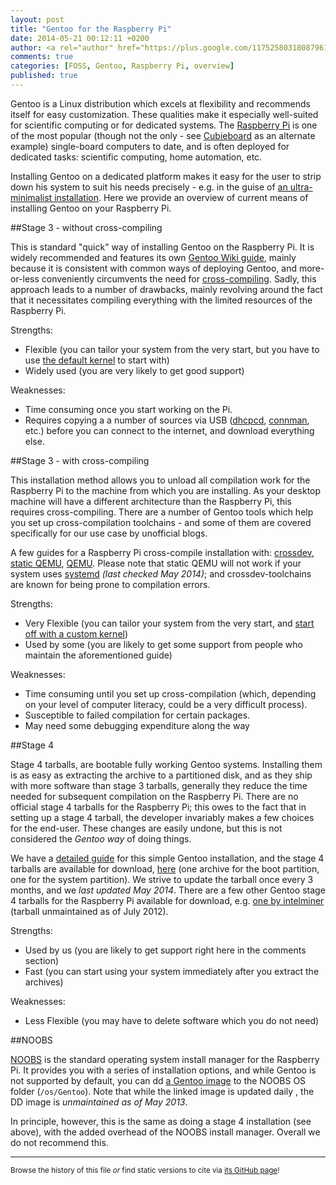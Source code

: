 ```yaml
---
layout: post
title: "Gentoo for the Raspberry Pi"
date: 2014-05-21 00:12:11 +0200
author: <a rel="author" href="https://plus.google.com/117525803180879614771/about">Horea Christian</a>
comments: true
categories: [FOSS, Gentoo, Raspberry Pi, overview]
published: true
---
```


Gentoo is a Linux distribution which excels at flexibility and recommends itself for easy customization.
These qualities make it especially well-suited for scientific computing or for dedicated systems.
The [Raspberry Pi](https://en.wikipedia.org/wiki/Raspberry_pi) is one of the most popular (though not the only - see [Cubieboard](https://en.wikipedia.org/wiki/Cubieboard) as an alternate example) single-board computers to date, and is often deployed for dedicated tasks: scientific computing, home automation, etc.

Installing Gentoo on a dedicated platform makes it easy for the user to strip down his system to suit his needs precisely - e.g. in the guise of [an ultra-minimalist installation](http://dustinhatch.tumblr.com/post/38118003177/minimalist-gentoo-for-the-raspberry-pi).
Here we provide an overview of current means of installing Gentoo on your Raspberry Pi.

<!-- more -->

##Stage 3 - without cross-compiling

This is standard "quick" way of installing Gentoo on the Raspberry Pi.
It is widely recommended and features its own [Gentoo Wiki guide](http://wiki.gentoo.org/wiki/Raspberry_Pi_Quick_Install_Guide), mainly because it is consistent with common ways of deploying Gentoo, and more-or-less conveniently circumvents the need for [cross-compiling](https://en.wikipedia.org/wiki/Cross_compiler).
Sadly, this approach leads to a number of drawbacks, mainly revolving around the fact that it necessitates compiling everything with the limited resources of the Raspberry Pi.

Strengths:

* Flexible (you can tailor your system from the very start, but you have to use [the default kernel](http://wiki.gentoo.org/wiki/Raspberry_Pi_Quick_Install_Guide#Install_kernel_and_modules) to start with) 
* Widely used (you are very likely to get good support)

Weaknesses:

* Time consuming once you start working on the Pi.
* Requires copying a a number of sources via USB ([dhcpcd](https://www.gentoo.org/doc/en/handbook/handbook-x86.xml?part=4&chap=3&style=printable#doc_chap3), [connman](https://connman.net/), etc.) before you can connect to the internet, and download everything else.

##Stage 3 - with cross-compiling

This installation method allows you to unload all compilation work for the Raspberry Pi to the machine from which you are installing.
As your desktop machine will have a different architecture than the Raspberry Pi, this requires cross-compiling.
There are a number of Gentoo tools which help you set up cross-compilation toolchains - and some of them are covered specifically for our use case by unofficial blogs.

A few guides for a Raspberry Pi cross-compile installation with: [crossdev](http://dustinhatch.tumblr.com/post/38118003177/minimalist-gentoo-for-the-raspberry-pi), [static QEMU](http://www.mobileapes.com/gentoo/raspberry-pi), [QEMU](https://blog.ramses-pyramidenbau.de/?p=188).
Please note that static QEMU will not work if your system uses [systemd](https://en.wikipedia.org/wiki/Systemd) *(last checked May 2014)*; and crossdev-toolchains are known for being prone to compilation errors.

Strengths:

* Very Flexible (you can tailor your system from the very start, and [start off with a custom kernel](http://wiki.gentoo.org/wiki/Raspberry_Pi#Compiling_the_kernel)) 
* Used by some (you are likely to get some support from people who maintain the aforementioned guide)

Weaknesses:

* Time consuming until you set up cross-compilation (which, depending on your level of computer literacy, could be a very difficult process).
* Susceptible to failed compilation for certain packages.
* May need some debugging expenditure along the way

##Stage 4 

Stage 4 tarballs, are bootable fully working Gentoo systems.
Installing them is as easy as extracting the archive to a partitioned disk, and as they ship with more software than stage 3 tarballs, generally they reduce the time needed for subsequent compilation on the Raspberry Pi.
There are no official stage 4 tarballs for the Raspberry Pi; this owes to the fact that in setting up a stage 4 tarball, the developer invariably makes a few choices for the end-user.
These changes are easily undone, but this is not considered the *Gentoo way* of doing things.

We have a [detailed guide](http://chymeric.eu/blog/2014/05/23/raspberry-pi-live-gentoo-tarball/) for this simple Gentoo installation, and the stage 4 tarballs are available for download, [here](http://chymera.eu/resources/gentoo-stage4/) (one archive for the boot partition, one for the system partition).
We strive to update the tarball once every 3 months, and we *last updated May 2014*. 
There are a few other Gentoo stage 4 tarballs for the Raspberry Pi available for download, e.g. [one by intelminer](http://intelminer.com/raspberrypi/) (tarball unmaintained as of July 2012).

Strengths:

* Used by us (you are likely to get support right here in the comments section)
* Fast (you can start using your system immediately after you extract the archives)

Weaknesses:

* Less Flexible (you may have to delete software which you do not need)

##NOOBS

[NOOBS](http://www.raspberrypi.org/help/noobs-setup/) is the standard operating system install manager for the Raspberry Pi.
It provides you with a series of installation options, and while Gentoo is not supported by default, you can dd [a Gentoo image](https://rpi.pa.trickhieber.de/) to the NOOBS OS folder (```/os/Gentoo```).
Note that while the linked image is updated daily , the DD image is *unmaintained as of May 2013*. 

In principle, however, this is the same as doing a stage 4 installation (see above), with the added overhead of the NOOBS install manager.
Overall we do not recommend this.

---
<sup>Browse the history of this file *or* find static versions to cite via [its GitHub page](https://github.com/TheChymera/chymeric_tutorials/blob/master/source/_posts/2014-05-21-gentoo-for-the-raspberry-pi.markdown)!</sup>
